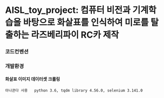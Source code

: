 # AISL_toy_project: 컴퓨터 비전과 기계학습을 바탕으로 화살표를 인식하여 미로를 탈출하는 라즈베리파이 RC카 제작

### 코드컨벤션

### 개발환경

#### 화살표 이미지 데이터셋 크롤링
`아나콘다 사용  
python 3.6, tqdm library 4.56.0, selenium 3.141.0`
